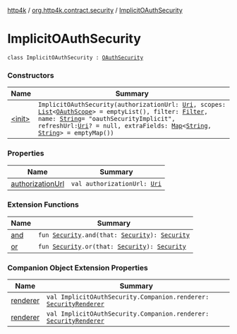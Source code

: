 [http4k](../../index.md) / [org.http4k.contract.security](../index.md) / [ImplicitOAuthSecurity](./index.md)

# ImplicitOAuthSecurity

`class ImplicitOAuthSecurity : `[`OAuthSecurity`](../-o-auth-security/index.md)

### Constructors

| Name | Summary |
|---|---|
| [&lt;init&gt;](-init-.md) | `ImplicitOAuthSecurity(authorizationUrl: `[`Uri`](../../org.http4k.core/-uri/index.md)`, scopes: `[`List`](https://kotlinlang.org/api/latest/jvm/stdlib/kotlin.collections/-list/index.html)`<`[`OAuthScope`](../-o-auth-scope/index.md)`> = emptyList(), filter: `[`Filter`](../../org.http4k.core/-filter/index.md)`, name: `[`String`](https://kotlinlang.org/api/latest/jvm/stdlib/kotlin/-string/index.html)` = "oauthSecurityImplicit", refreshUrl: `[`Uri`](../../org.http4k.core/-uri/index.md)`? = null, extraFields: `[`Map`](https://kotlinlang.org/api/latest/jvm/stdlib/kotlin.collections/-map/index.html)`<`[`String`](https://kotlinlang.org/api/latest/jvm/stdlib/kotlin/-string/index.html)`, `[`String`](https://kotlinlang.org/api/latest/jvm/stdlib/kotlin/-string/index.html)`> = emptyMap())` |

### Properties

| Name | Summary |
|---|---|
| [authorizationUrl](authorization-url.md) | `val authorizationUrl: `[`Uri`](../../org.http4k.core/-uri/index.md) |

### Extension Functions

| Name | Summary |
|---|---|
| [and](../and.md) | `fun `[`Security`](../-security/index.md)`.and(that: `[`Security`](../-security/index.md)`): `[`Security`](../-security/index.md) |
| [or](../or.md) | `fun `[`Security`](../-security/index.md)`.or(that: `[`Security`](../-security/index.md)`): `[`Security`](../-security/index.md) |

### Companion Object Extension Properties

| Name | Summary |
|---|---|
| [renderer](../../org.http4k.contract.openapi.v2/renderer.md) | `val ImplicitOAuthSecurity.Companion.renderer: `[`SecurityRenderer`](../../org.http4k.contract.openapi/-security-renderer/index.md) |
| [renderer](../../org.http4k.contract.openapi.v3/renderer.md) | `val ImplicitOAuthSecurity.Companion.renderer: `[`SecurityRenderer`](../../org.http4k.contract.openapi/-security-renderer/index.md) |
